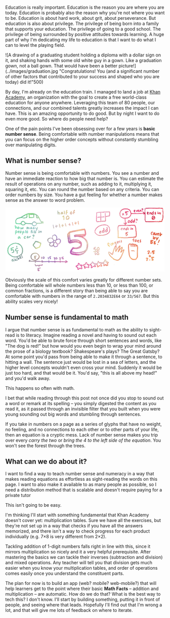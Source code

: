 Education is really important. Education is the reason you are where you are today. Education is probably also the reason why you're not where you want to be. Education is about hard work, about grit, about perseverance. But education is also about privilege. The privilege of being born into a family that supports your education. The privilege of going to a good school. The privilege of being surrounded by positive attitudes towards learning. A huge part of why I'm dedicating my life to education is that I want to do what I can to level the playing field.

![A drawing of a graduating student holding a diploma with a dollar sign on it, and shaking hands with some old white guy in a gown. Like a graduation gown, not a ball gown. That would have been a better picture!](../images/graduation.jpg "Congratulations! You (and a significant number of other factors that contributed to your success and shaped who you are today) did it!"500)

By day, I'm already on the education train. I managed to land a job at [Khan Academy](https://khanacademy.org), an organization with the goal to create a free world-class education for anyone anywhere. Leveraging this team of 80 people, our connections, and our combined talents greatly increases the impact I can have. This is an amazing opportunity to do good. But by night I want to do even more good. So where do people need help?

One of the pain points I've been obsessing over for a few years is **basic number sense**. Being comfortable with number manipulations means that you can focus on the higher order concepts without constantly stumbling over manipulating digits.

## What is number sense?

Number sense is being comfortable with numbers. You see a number and have an immediate reaction to how big that number is. You can estimate the result of operations on any number, such as adding to it, multiplying it, squaring it, etc. You can round the number based on any criteria. You can order numbers by size. You have a gut feeling for whether a number makes sense as the answer to word problem.

![A drawing of the number 5 surrounded by drawings of things that mean 5: a pentagon, a flower with 5 petals, 1 + 1 + 1 + 1 = 5, half of 10, 5 fingers, 5 toes, how many people fit in a car, 5 cents, 50 divided by 10, 2.5 + 2.5, counting by 5s, the word "odd"](../images/number-sense-5.jpg "The number 5 isn't just a glyph that looks like an S. It has meaning and relates to your life. You can look at a group of stars and know there are 5 of them without counting. You can multiply by 5. You have 5 fingers. The list goes on.")

Obviously the scale of this comfort varies greatly for different number sets. Being comfortable will whole numbers less than 10, or less than 100, or common fractions, is a different story than being able to say you are comfortable with numbers in the range of `2.2034832E64` or `33/567`. But this ability scales very nicely!

## Number sense is fundamental to math

I argue that number sense is as fundamental to math as the ability to sight-read is to literacy. Imagine reading a novel and having to sound out each word. You'd be able to brute force through short sentences and words, like "The dog is red!" but how would you even begin to wrap your mind around the prose of a biology textbook? Shakespeare's plays? The Great Gatsby? At some point you'd pass from being able to make it through a sentence, to hitting a wall. The sentence just would be lost in a sea of letters, and the higher level concepts wouldn't even cross your mind. Suddenly it would be just too hard, and that would be it. You'd say, "this is all above my head!" and you'd walk away.

This happens so often with math.

I bet that while reading through this post not once did you stop to sound out a word or remark at its spelling – you simply digested the content as you read it, as it passed through an invisible filter that you built when you were young sounding out big words and stumbling through sentences.

If you take in numbers on a page as a series of glyphs that have no weight, no feeling, and no connections to each other or to other parts of your life, then an equation is a cryptic mess. Lack of number sense makes you trip over every *carry the two* or *bring the 4 to the left side of the equation*. You won't see the forest through the trees.

## What can we do about it?

I want to find a way to teach number sense and numeracy in a way that makes reading equations as effortless as sight-reading the words on this page. I want to also make it available to as many people as possible, so I need a distribution method that is scalable and doesn't require paying for a private tutor

This isn't going to be easy.

I'm thinking I'll start with something fundamental that Khan Academy doesn't cover yet: multiplication tables. Sure we have all the exercises, but they're not set up in a way that checks if you have all the answers memorized, and there isn't a way to check progress for each product individually (e.g. 7×8 is very different from 2×2).

Tackling addition of 1-digit numbers falls right in line with this, since it mirrors multiplication so nicely and it a very helpful prerequisite. After mastering the basics we can tackle their inverses (subtraction and division) and mixed operations. Any teacher will tell you that division gets much easier when you know your multiplication tables, and order of operations comes easily once you understand the constituent parts.

The plan for now is to build an app (web? mobile? web-mobile?) that will help learners get to the point where their basic **Math Facts** – addition and multiplication – are automatic. How do we do that? What is the best way to tech this? I don't know. I'll start by building something, putting it in front of people, and seeing where that leads. Hopefully I'll find out that I'm wrong a lot, and that will give me lots of feedback on where to iterate.